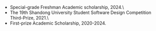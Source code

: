 - Special-grade Freshman Academic scholarship, 2024.\
- The 19th Shandong University Student Software Design Competition Third-Prize, 2021.\
- First-prize Academic Scholarship, 2020-2024.